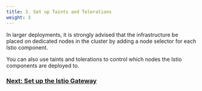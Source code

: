 ```yaml
---
title: 3. Set up Taints and Tolerations
weight: 3
---
```


In larger deployments, it is strongly advised that the infrastructure be placed on dedicated nodes in the cluster by adding a node selector for each Istio component.

You can also use taints and tolerations to control which nodes the Istio components are deployed to.

### [Next: Set up the Istio Gateway]({{<baseurl>}}/rancher/v2.x/en/cluster-admin/tools/istio/setup/gateway)